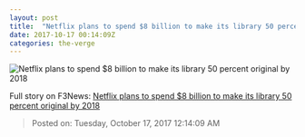 ```yaml
---
layout: post
title:  "Netflix plans to spend $8 billion to make its library 50 percent original by 2018"
date: 2017-10-17 00:14:09Z
categories: the-verge
---
```


![Netflix plans to spend $8 billion to make its library 50 percent original by 2018](https://cdn.vox-cdn.com/thumbor/KvIZQzaVOctb0FkfZhQqBFQQhzs=/0x75:3840x2085/fit-in/1200x630/cdn.vox-cdn.com/uploads/chorus_asset/file/9206157/Neo_Yokio_S01E01_16m29s23733f.png)




Full story on F3News: [Netflix plans to spend $8 billion to make its library 50 percent original by 2018](http://www.f3nws.com/n/CqpGYG)

> Posted on: Tuesday, October 17, 2017 12:14:09 AM

